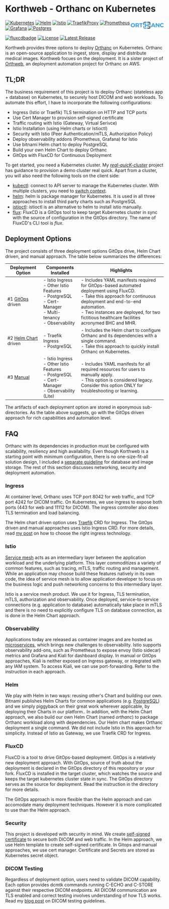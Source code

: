 
# Korthweb - Orthanc on Kubernetes

<a href="https://www.orthanc-server.com/"><img style="float" align="right" src=".asset/orthanc_logo.png"></a>

[![Kubernetes](https://img.shields.io/badge/kubernetes-%23326ce5.svg?logo=kubernetes&logoColor=white)](https://www.kubernetes.io)
[![Helm](https://img.shields.io/badge/helm-%230f1689.svg?logo=helm&logoColor=white)](https://helm.sh/)
[![Istio](https://img.shields.io/badge/istio-%23466bb0.svg?logo=istio&logoColor=white)](https://www.istio.io/)
[![TraefikProxy](https://img.shields.io/badge/traefikproxy-%2324a1c1.svg?logo=traefikproxy&logoColor=white)](https://traefik.io/traefik/)
[![Prometheus](https://img.shields.io/badge/prometheus-%23e6522c.svg?logo=prometheus&logoColor=white)](https://prometheus.io/)
[![Grafana](https://img.shields.io/badge/grafana-%23f46800.svg?logo=grafana&logoColor=white)](https://grafana.com/)
[![Postgres](https://img.shields.io/badge/postgres-%23316192.svg?logo=postgresql&logoColor=white)](https://www.postgresql.org/)

[![fluxcdbadge](https://img.shields.io/static/v1?label=Gitops&message=FluxCD&color=3d6ddd)](https://fluxcd.io/)
[![License](https://img.shields.io/badge/License-Apache_2.0-blue.svg)](https://opensource.org/licenses/Apache-2.0)
[![Latest Release](https://img.shields.io/github/v/release/digihunch/korthweb)](https://github.com/digihunch/korthweb/releases/latest) 

Korthweb provides three options to deploy [Orthanc](https://www.orthanc-server.com/) on Kubernetes. Orthanc is an open-source application to ingest, store, display and distribute medical images. Korthweb focues on the deployment. It is a sister project of [Orthweb](https://github.com/digihunch/orthweb), an deployment automation project for Orthanc on AWS. 

## TL;DR
 The business requirement of this project is to deploy Orthanc (stateless app + database) on Kubernetes, to securely host DICOM and web workloads. To automate this effort, I have to incorporate the following configurations:

* Ingress (Istio or Traefik) TLS termination on HTTP and TCP ports
* Use Cert Manager to provision self-signed certificate
* Traffic routing with Istio (Gateway, Virtual Serivce)
* Istio Installation (using Helm charts or Istioctl)
* Security with Istio (Peer Authentication/mTLS, Authorization Policy)
* Deploy observability addons (Prometheus, Grafana) for Istio
* Use bitnami Helm chart to deploy PostgreSQL
* Build your own Helm Chart to deploy Orthanc
* GitOps with FluxCD for Continuous Deployment

To get started, you need a Kubernetes cluster. My *[real-quicK-cluster](https://github.com/digihunch/real-quicK-cluster)* project has guidance to provision a demo cluster real quick. Apart from a cluster, you will also need the following tools on the client side:

* [kubectl](https://kubernetes.io/docs/tasks/tools/#kubectl): connect to API server to manage the Kubernetes cluster. With multiple clusters, you need to [switch context](https://kubernetes.io/docs/tasks/access-application-cluster/configure-access-multiple-clusters/).
* [helm](https://helm.sh/docs/intro/install/): helm is package manager for Kubernetes. It is used in all three approaches to install third party charts such as PostgreSQL
* [istioctl](https://helm.sh/docs/intro/install/): istioctl is an alternative to helm to install istio manually.
* [flux](https://fluxcd.io/docs/): FluxCD is a GitOps tool to keep target Kubernetes cluster in sync with the source of configuration in the GitOps directory. The name of FluxCD's CLI tool is *flux*.

## Deployment Options
The project  consists of three deployment options GitOps drive, Helm Chart driven, and manual approach. The table below summarizes the differences:

| Deployment Option | Components Installed | Highlights |
|--|--|--|
| #1 [GitOps](https://github.com/digihunch/korthweb/tree/main/gitops) driven | - Istio Ingress <br> - Other Istio Features <br> - PostgreSQL <br> - Cert-Manager<br> - Multi-tenancy <br> - Observability| - Includes YAML manifests required for GitOps-based automated deployment using FluxCD. <br> - Take this approach for continuous deployment and end-to-end automation. <br> - Two instances are deployed, for two fictitious healthcare facilities acronymed BHC and MHR.
| #2 [Helm Chart](https://github.com/digihunch/korthweb/tree/main/helm) driven | - Traefik Ingress <br> - PostgreSQL | - Includes the Helm chart to configure Orthanc and its dependencies with a single command. <br> - Take this approach to quickly install Orthanc on Kubernetes.
| #3 [Manual](https://github.com/digihunch/korthweb/tree/main/manual) | - Istio Ingress <br> - Other Istio Features <br> - PostgreSQL <br> - Cert-Manager <br> - Observability (Lite) | - Includes YAML manifests for all required resources for users to manually apply. <br> - This option is considered legacy. Consider this option ONLY for troubleshooting or learning. |

The artifacts of each deployment option are stored in eponymous sub-directories. As the table above suggests, go with the GitOps driven approach for rich capabilities and automation level.

## FAQ
Orthanc with its dependencies in production must be configured with scalability, resiliency and high availability. Even though Korthweb is a starting point with minimum configuration, there is no one-size-fit-all solution design, I included a [separate guideline](https://github.com/digihunch/korthweb/blob/main/SolutionGuideline.md) for database and image storage. The rest of this section discusses networking, security and deployment automation.

### Ingress
At container level, Orthanc uses TCP port 8042 for web traffic, and TCP port 4242 for DICOM traffic. On Kubernetes, we use ingress to expose both ports (443 for web and 11112 for DICOM). The ingress controller also does TLS termination and load balancing.

The Helm chart driven option uses [Traefik](https://doc.traefik.io/traefik/routing/providers/kubernetes-crd/) CRD for Ingress. The GitOps driven and manual approaches uses Istio Ingress CRD. For more details, read [my post](https://medium.com/slalom-build/managing-ingress-traffic-on-kubernetes-platforms-ebd537cdfb46) on how to choose the right ingress technology.  

### Istio
[Service mesh](https://www.digihunch.com/2021/12/from-ingress-to-gateway-why-you-need-istio-gateways-on-kubernetes-platforms/) acts as an intermediary layer between the application workload and the underlying platform. This layer commoditizes a variety of common features, such as tracing, mTLS, traffic routing and management. While an application may choose build these features natively in its own code, the idea of service mesh is to allow application developer to focus on the business logic and push networking concerns to this intermediary layer.

Istio is a service mesh product. We use it for Ingress, TLS termination, mTLS, authorization and observability. Once deployed, service-to-service connections (e.g. application to database) automatically take place in mTLS and there is no need to explicitly configure TLS on database connection, as is done in the Helm Chart approach.

### Observability
Applications today are released as container images and are hosted as [microservices](https://www.digihunch.com/2021/11/from-microservice-to-service-mesh/), which brings new challenges to observability.
Istio supports observability add-ons, such as Prometheus to expose envoy (Istio sidecar) metrics and Grafana and Kiali for dashboard display. In manual or GitOps approaches, Kiali is neither exposed on Ingress gateway, or integrated with any IAM system. To access Kiali, we can use port-forwarding. Refer to the instruction in each approach.

### Helm
We play with Helm in two ways: reusing other's Chart and building our own. Bitnami publishes Helm Charts for common applications (e.g. [PostgreSQL](https://artifacthub.io/packages/helm/bitnami/postgresql-ha)) and we simply piggyback on their great work wherever applicable, by deploying their Charts in our platform.. In addition, with the Helm Chart approach, we also build our own Helm Chart (named *orthanc*) to package Orthanc workload along with dependencies. Our Helm chart makes Orthanc deployment a single command. We did not include Istio in this approach for simplicity. Instead of Istio as Gateway, we use Traefik CRD for Ingress.

### FluxCD 
FluxCD is a tool to drive GitOps-based deployment. GitOps is a relatively new deployment approach. With GitOps, source of truth about the deployment is declared in the GitOps directory of this repository or your fork. FluxCD is installed in the target cluster, which watches the source and keeps the target kubernetes cluster state in sync. The GitOps directory serves as the source for deployment. Read the instruction in the directory for more details.

The GitOps approach is more flexible than the Helm approach and can accomodate many deployment techniques. However it is more complicated to use than the Helm approach.

### Security
This project is developed with security in mind. We create [self-signed certificate](https://www.digihunch.com/2022/01/creating-self-signed-x509-certificate/) to secure both DICOM and web traffic. In the Helm approach, we use Helm template to create self-signed certificate. In Gitops and manual approaches, we use cert manager. Certificate and Secrets are stored as Kubernetes secret object. 

### DICOM Testing
Regardless of deployment option, users need to validate DICOM capability. Each option provides dcmtk commands running C-ECHO and C-STORE against their respective DICOM endpoints. All DICOM communication are TLS enabled and correct testing involves understanding of how TLS works. Read my [blog post](https://www.digihunch.com/2023/02/dicom-testing-with-tls/) on DICOM testing guidelines. 
